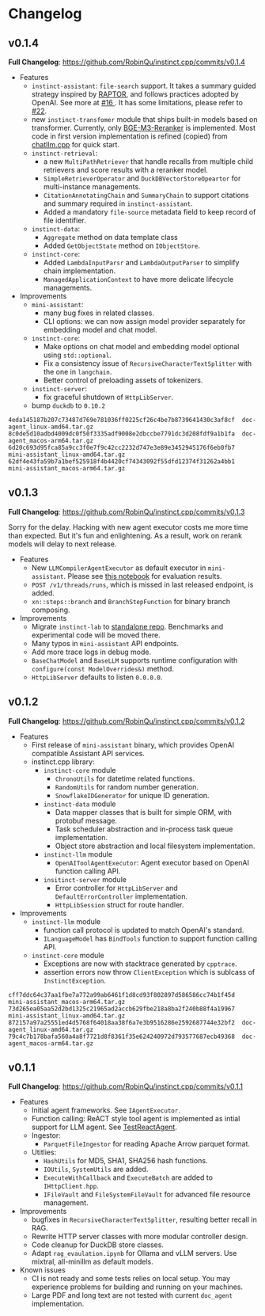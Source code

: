 # Changelog


## v0.1.4

**Full Changelog**: https://github.com/RobinQu/instinct.cpp/commits/v0.1.4

* Features
  * `instinct-assistant`: `file-search` support. It takes a summary guided strategy inspired by [RAPTOR](https://arxiv.org/abs/2401.18059), and follows practices adopted by OpenAI. See more at [#16
    ](https://github.com/users/RobinQu/projects/1?pane=issue&itemId=58554735). It has some limitations, please refer to [#22](https://github.com/users/RobinQu/projects/1/views/1?pane=issue&itemId=67421127).
  * new `instinct-transfomer` module that ships built-in models based on transformer. Currently, only [BGE-M3-Reranker](https://huggingface.co/BAAI/bge-reranker-v2-m3/tree/main) is implemented. Most code in first version implementation is refined (copied) from [chatllm.cpp](https://github.com/foldl/chatllm.cpp) for quick start.
  * `instinct-retrieval`: 
    * a new `MultiPathRetriever` that handle recalls from multiple child retrievers and score results with a reranker model.
    * `SimpleRetrieverOperator` and `DuckDBVectorStoreOpeartor` for multi-instance managements.
    * `CitationAnnotatingChain` and `SummaryChain` to support citations and summary required in `instinct-assistant`.
    * Added a mandatory `file-source` metadata field to keep record of file identifier.
  * `instinct-data`:
    * `Aggregate` method on data template class
    * Added `GetObjectState` method on `IObjectStore`.
  * `instinct-core`:
    * Added `LambdaInputParsr` and `LambdaOutputParser` to simplify chain implementation.  
    * `ManagedApplicationContext` to have more delicate lifecycle managements.
* Improvements
  * `mini-assistant`:
    * many bug fixes in related classes.
    * CLI options: we can now assign model provider separately for embedding model and chat model.
  * `instinct-core`:
    * Make options on chat model and embedding model optional using `std::optional`.
    * Fix a consistency issue of `RecursiveCharacterTextSplitter` with the one in `langchain`.
    * Better control of preloading assets of tokenizers.
  * `instinct-server`:
    * fix graceful shutdown of `HttpLibServer`.
  * bump `duckdb` to `0.10.2`

```text
4eda145187b207c73487d769e781036ff0225cf26c4be7b8739641430c3af8cf  doc-agent_linux-amd64.tar.gz
8c0de5d10adbd4009dc0f50f3335adf9008e2dbccbe7791dc3d208fdf9a1b1fa  doc-agent_macos-arm64.tar.gz
6d20c693d95fca85a9cc3f0e7f9c42cc2232d747e3e89e3452945176f6eb0fb7  mini-assistant_linux-amd64.tar.gz
62df4e43fa59b7a1bef525918f4b4420cf74343092f55dfd12374f31262a4bb1  mini-assistant_macos-arm64.tar.gz
```


## v0.1.3

**Full Changelog**: https://github.com/RobinQu/instinct.cpp/commits/v0.1.3

Sorry for the delay. Hacking with new agent executor costs me more time than expected. But it's fun and enlightening. As a result, work on rerank models will delay to next release.

* Features
  * New `LLMCompilerAgentExecutor` as default executor in `mini-assistant`. Please see [this notebook](https://github.com/RobinQu/instinct-notebook) for evaluation results.
  * `POST /v1/threads/runs`, which is missed in last released endpoint, is added.
  * `xn::steps::branch` and `BranchStepFunction` for binary branch composing.
* Improvements
  * Migrate `instinct-lab` to [standalone repo](https://github.com/RobinQu/instinct-notebook/). Benchmarks and experimental code will be moved there.
  * Many typos in `mini-assistant` API endpoints.
  * Add more trace logs in debug mode.
  * `BaseChatModel` and `BaseLLM` supports runtime configuration with `configure(const ModelOverrides&)` method.
  * `HttpLibServer` defaults to listen `0.0.0.0`. 


## v0.1.2

**Full Changelog**: https://github.com/RobinQu/instinct.cpp/commits/v0.1.2


* Features
    * First release of `mini-assistant` binary, which provides OpenAI compatible Assistant API services.
    * instinct.cpp library:
        * `instinct-core` module
            * `ChronoUtils` for datetime related functions.
            * `RandomUtils` for random number generation.
            * `SnowflakeIDGenerator` for unique ID generation.
        * `instinct-data` module
            * Data mapper classes that is built for simple ORM, with protobuf message.
            * Task scheduler abstraction and in-process task queue implementation.
            * Object store abstraction and local filesystem implementation.
        * `instinct-llm` module
            * `OpenAIToolAgentExecutor`: Agent executor based on OpenAI function calling API.
        * `insitinct-server` module
            * Error controller for `HttpLibServer` and `DefaultErrorController` implementation.
            * `HttpLibSession` struct for route handler.
* Improvements
    * `instinct-llm` module
        * function call protocol is updated to match OpenAI's standard.
        * `ILanguageModel` has `BindTools` function to support function calling API.
    * `instinct-core` module
        * Exceptions are now with stacktrace generated by `cpptrace`. 
        * assertion errors now throw `ClientException` which is sublcass of `InstinctException`.


```text
cff7ddc64c37aa1fbe7a772a99ab6461f1d8cd93f802897d586586cc74b1f45d  mini-assistant_macos-arm64.tar.gz
73d265ea05aa52d2bd1325c21965ad2accb629fbe218a8ba2f240b88f4a19967  mini-assistant_linux-amd64.tar.gz
872157a97a25551ed4d5768f64018aa38f6a7e3b9516286e2592687744e32bf2  doc-agent_linux-amd64.tar.gz
79c4c7b178bafa560a4a8f7721d8f8361f35e624240972d793577687ecb49368  doc-agent_macos-arm64.tar.gz
```


## v0.1.1

**Full Changelog**: https://github.com/RobinQu/instinct.cpp/commits/v0.1.1

* Features
  * Initial agent frameworks. See `IAgentExecutor`.
  * Function calling: ReACT style tool agent is implemented as intial support for LLM agent. See [TestReactAgent](https://github.com/RobinQu/instinct.cpp/blob/189224e00077777d0cbafb941f564d233adc8ffd/modules/instinct-agent/test/agent/react/TestReACTAgent.cpp).
  * Ingestor:
    * `ParquetFileIngestor` for reading Apache Arrow parquet format.
  * Utitlies: 
    * `HashUtils` for MD5, SHA1, SHA256 hash functions. 
    * `IOUtils`, `SystemUtils` are added.  
    * `ExecuteWithCallback` and `ExecuteBatch` are added to `IHttpClient.hpp`.
    * `IFileVault` and `FileSystemFileVault` for advanced file resource management.
* Improvements
  * bugfixes in `RecursiveCharacterTextSplitter`, resulting  better recall in RAG.
  * Rewrite HTTP server classes with more modular controller design.
  * Code cleanup for DuckDB store classes.
  * Adapt `rag_evaulation.ipynb` for Ollama and vLLM servers. Use mixtral, all-minillm as default models.
* Known issues
  * CI is not ready and some tests relies on local setup.  You may experience problems for building and running on your machines.
  * Large PDF and long text are not tested with current `doc_agent` implementation.